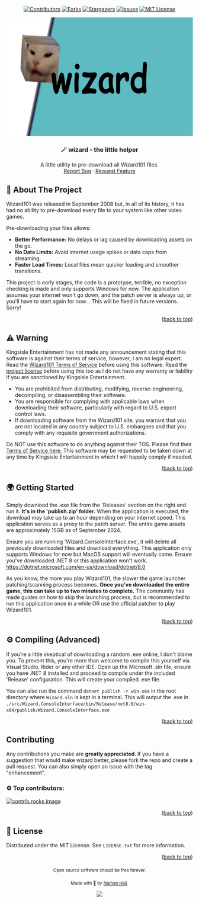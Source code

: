 <a id="readme-top"></a>

<div align="center">

  [![Contributors][contributors-shield]][contributors-url]
  [![Forks][forks-shield]][forks-url]
  [![Stargazers][stars-shield]][stars-url]
  [![Issues][issues-shield]][issues-url]
  [![MIT License][license-shield]][license-url]

  <div align="center">
    <img src="https://raw.githubusercontent.com/naydevops/wizard/refs/heads/main/.github/wizard.png" alt="Logo" width="640" height="320">
  </div>

  <h3 align="center">🪄 wizard - the little helper</h3>

  <p align="center">
    A little utility to pre-download all Wizard101 files.
    <br />
    <a href="https://github.com/naydevops/wizard/issues/new?labels=bug&template=bug-report---.md">Report Bug</a>
    ·
    <a href="https://github.com/naydevops/wizard/issues/new?labels=enhancement&template=feature-request---.md">Request Feature</a>
  </p>
</div>

## 🐹 About The Project

Wizard101 was released in September 2008 but, in all of its history, it has had no ability to pre-download every file to your system like other video games.

Pre-downloading your files allows:
* **Better Performance:** No delays or lag caused by downloading assets on the go.
* **No Data Limits:** Avoid internet usage spikes or data caps from streaming.
* **Faster Load Times:** Local files mean quicker loading and smoother transitions.

This project is early stages, the code is a prototype, terrible, no exception checking is made and only supports Windows for now. The application assumes your internet won't go down, and the patch server is always up, or you'll have to start again for now... This will be fixed in future versions. Sorry!

<p align="right">(<a href="#readme-top">back to top</a>)</p>

## ⚠️ Warning

Kingsisle Entertainment has not made any announcement stating that this software is against their terms of service, however, I am no legal expert. Read the <a href="https://www.wizard101.com/patchClient/termsofuse">Wizard101 Terms of Service</a> before using this software. Read the <a href="https://github.com/naydevops/wizard/blob/main/LICENSE">project license</a> before using this too as I do not have any warranty or liability if you are sanctioned by Kingsisle Entertainment.

* You are prohibited from distributing, modifying, reverse-engineering, decompiling, or disassembling their software.
* You are responsible for complying with applicable laws when downloading their software, particularly with regard to U.S. export control laws.
* If downloading software from the Wizard101 site, you warrant that you are not located in any country subject to U.S. embargoes and that you comply with any requisite government authorizations.

Do NOT use this software to do anything against their TOS. Please find their <a href="https://www.wizard101.com/patchClient/termsofuse">Terms of Service here</a>. This software may be requested to be taken down at any time by Kingsisle Entertainment in which I will happily comply if needed.
<p align="right">(<a href="#readme-top">back to top</a>)</p>

## 🌍 Getting Started

Simply download the .exe file from the 'Releases' section on the right and run it. **It's in the 'publish.zip' folder.** When the application is executed, the download may take up to an hour depending on your internet speed. This application serves as a proxy to the patch server. The entire game assets are approximately 15GB as of September 2024.

Ensure you are running 'Wizard.ConsoleInterface.exe', it will delete all previously downloaded files and download everything. This application only supports Windows for now but MacOS support will eventually come. Ensure you've downloaded .NET 8 or this application won't work. https://dotnet.microsoft.com/en-us/download/dotnet/8.0

As you know, the more you play Wizard101, the slower the game launcher patching/scanning process becomes. **Once you've downloaded the entire game, this can take up to two minutes to complete.** The community has made guides on how to skip the launching process, but is recommended to run this application once in a while OR use the official patcher to play Wizard101.

<p align="right">(<a href="#readme-top">back to top</a>)</p>

## ⚙️ Compiling (Advanced)

If you're a little skeptical of downloading a random .exe online, I don't blame you. To prevent this, you're more than welcome to compile this yourself via Visual Studio, Rider or any other IDE. Open up the Microsoft .sln file, ensure you have .NET 8 installed and proceed to compile under the included 'Release' configuration. This will create your compiled .exe file.

You can also run the command `dotnet publish -r win-x64` in the root directory where `Wizard.sln` is kept in a terminal. This will output the .exe in `./src/Wizard.ConsoleInterface/bin/Release/net8.0/win-x64/publish/Wizard.ConsoleInterface.exe`

<p align="right">(<a href="#readme-top">back to top</a>)</p>

## Contributing

Any contributions you make are **greatly appreciated**. If you have a suggestion that would make wizard better, please fork the repo and create a pull request. You can also simply open an issue with the tag "enhancement".

### ⚙️ Top contributors:

<a href="https://github.com/naydevops/wizard/graphs/contributors">
  <img src="https://contrib.rocks/image?repo=naydevops/wizard" alt="contrib.rocks image" />
</a>

<p align="right">(<a href="#readme-top">back to top</a>)</p>

## 📝 License

Distributed under the MIT License. See `LICENSE.txt` for more information.

<p align="right">(<a href="#readme-top">back to top</a>)</p>

<div align="center">
  <sub>Open source software should be free forever.</sub>

  <sub>Made with 💖 by <a href="https://github.com/naydevops">Nathan Hall</a>.</sub>

  <img height="30" src="https://cdn3.emoji.gg/emojis/6021_Cat.gif" href="#">
</div>

[contributors-shield]: https://img.shields.io/github/contributors/naydevops/wizard.svg?style=for-the-badge
[contributors-url]: https://github.com/naydevops/wizard/graphs/contributors
[forks-shield]: https://img.shields.io/github/forks/naydevops/wizard.svg?style=for-the-badge
[forks-url]: https://github.com/naydevops/wizard/network/members
[stars-shield]: https://img.shields.io/github/stars/naydevops/wizard.svg?style=for-the-badge
[stars-url]: https://github.com/naydevops/wizard/stargazers
[issues-shield]: https://img.shields.io/github/issues/naydevops/wizard.svg?style=for-the-badge
[issues-url]: https://github.com/naydevops/wizard/issues
[license-shield]: https://img.shields.io/github/license/naydevops/wizard.svg?style=for-the-badge
[license-url]: https://github.com/naydevops/wizard//blob/master/LICENSE.txt
